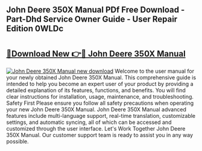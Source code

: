 ## John Deere 350X Manual PDf Free Download - Part-Dhd Service Owner Guide - User Repair Edition 0WLDc

# <h2><a href="http://bc86709.oget.top/?id=John+Deere+350X+Manual">🔗Download New 👉🔴 John Deere 350X Manual</a></h2>

[![John Deere 350X Manual new download](https://i.imgur.com/5g1atiW.png)](http://bc86709.oget.top/?id=John+Deere+350X+Manual)
Welcome to the user manual for your newly obtained John Deere 350X Manual. This comprehensive guide is intended to help you become an expert user of your product by providing a detailed explanation of its features, functions, and benefits. You will find clear instructions for installation, usage, maintenance, and troubleshooting. Safety First Please ensure you follow all safety precautions when operating your new John Deere 350X Manual. John Deere 350X Manual advanced features include multi-language support, real-time translation, customizable settings, and automatic syncing, all of which can be accessed and customized through the user interface. Let's Work Together John Deere 350X Manual. Our customer support team is ready to assist you in any way possible.

